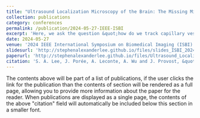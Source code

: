 ```yaml
---
title: "Ultrasound Localization Microscopy of the Brain: The Missing Micro Vasculature"
collection: publications
category: conferences
permalink: /publication/2024-05-27-IEEE-ISBI
excerpt: 'Here, we ask the question &quot;how do we track capillary vessels in the brain using ULM?&quot;'
date: 2024-05-27
venue: '2024 IEEE International Symposium on Biomedical Imaging (ISBI)'
slidesurl: 'http://stephenalexanderlee.github.io/files/slides_ISBI_2024.pdf'
paperurl: 'http://stephenalexanderlee.github.io/files/Ultrasound_Localization_Microscopy_of_the_Brain_The_Missing_Micro_Vasculature.pdf'
citation: 'S. A. Lee, J. Porée, A. Leconte, A. Wu and J. Provost, &quot;Ultrasound Localization Microscopy of the Brain: The Missing Micro Vasculature,&quot; <i>2024 IEEE International Symposium on Biomedical Imaging (ISBI)</i>, Athens, Greece, 2024, pp. 1-4.'
---
```

The contents above will be part of a list of publications, if the user clicks the link for the publication than the contents of section will be rendered as a full page, allowing you to provide more information about the paper for the reader. When publications are displayed as a single page, the contents of the above "citation" field will automatically be included below this section in a smaller font.
